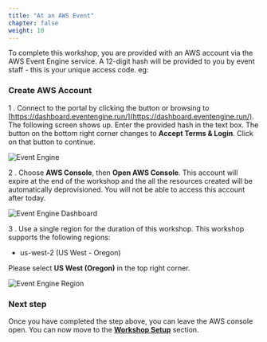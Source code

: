 ```yaml
---
title: "At an AWS Event"
chapter: false
weight: 10
---
```



To complete this workshop, you are provided with an AWS account via the AWS Event Engine service. A 12-digit hash will be provided to you by event staff - this is your unique access code. eg:

### Create AWS Account

1 . Connect to the portal by clicking the button or browsing to [https://dashboard.eventengine.run/](https://dashboard.eventengine.run/). The following screen shows up. Enter the provided hash in the text box. The button on the bottom right corner changes to **Accept Terms & Login**. Click on that button to continue.

![Event Engine](/images/event-engine-initial-screen.png)

2 . Choose **AWS Console**, then **Open AWS Console**.
This account will expire at the end of the workshop and the all the resources created will be automatically deprovisioned. You will not be able to access this account after today.

![Event Engine Dashboard](/images/event-engine-dashboard.png)

3 . Use a single region for the duration of this workshop. This workshop supports the following regions:

* us-west-2 (US West - Oregon)

Please select **US West (Oregon)** in the top right corner.

![Event Engine Region](/images/event-engine-region.png)

### Next step

Once you have completed the step above, you can leave the AWS console open. You can now move to the [**Workshop Setup**](/15_workshop_setup.html) section.
